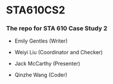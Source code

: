 # STA610CS2

### The repo for STA 610 Case Study 2

  -  Emily Gentles (Writer)

  -  Weiyi Liu (Coordinator and Checker)
  
  -  Jack McCarthy (Presenter)  
 
  -  Qinzhe Wang (Coder)  
